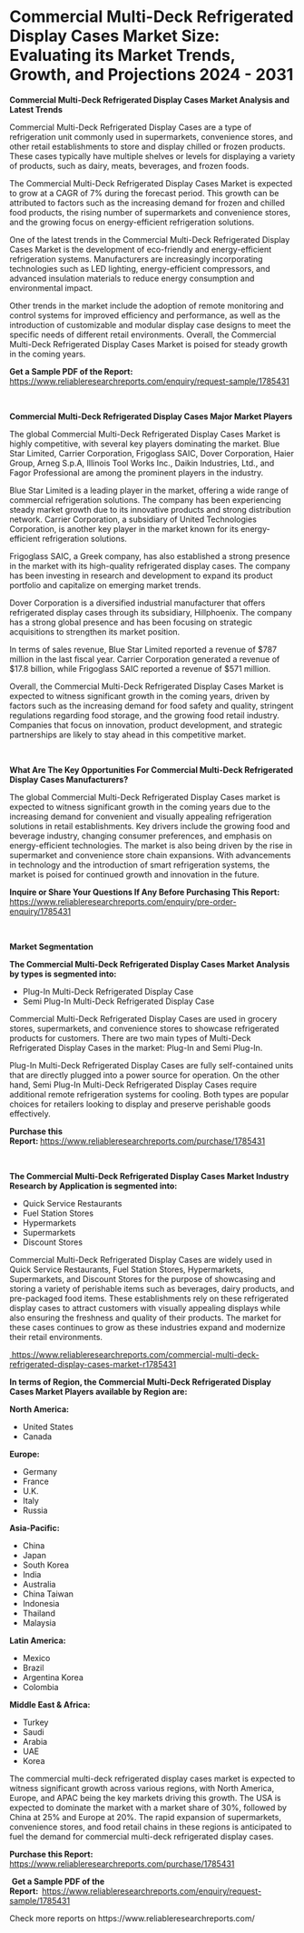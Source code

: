 <p><h1>Commercial Multi-Deck Refrigerated Display Cases Market Size: Evaluating its Market Trends, Growth, and Projections 2024 - 2031</h1></p><p><strong>Commercial Multi-Deck Refrigerated Display Cases Market Analysis and Latest Trends</strong></p>
<p><p>Commercial Multi-Deck Refrigerated Display Cases are a type of refrigeration unit commonly used in supermarkets, convenience stores, and other retail establishments to store and display chilled or frozen products. These cases typically have multiple shelves or levels for displaying a variety of products, such as dairy, meats, beverages, and frozen foods.</p><p>The Commercial Multi-Deck Refrigerated Display Cases Market is expected to grow at a CAGR of 7% during the forecast period. This growth can be attributed to factors such as the increasing demand for frozen and chilled food products, the rising number of supermarkets and convenience stores, and the growing focus on energy-efficient refrigeration solutions.</p><p>One of the latest trends in the Commercial Multi-Deck Refrigerated Display Cases Market is the development of eco-friendly and energy-efficient refrigeration systems. Manufacturers are increasingly incorporating technologies such as LED lighting, energy-efficient compressors, and advanced insulation materials to reduce energy consumption and environmental impact.</p><p>Other trends in the market include the adoption of remote monitoring and control systems for improved efficiency and performance, as well as the introduction of customizable and modular display case designs to meet the specific needs of different retail environments. Overall, the Commercial Multi-Deck Refrigerated Display Cases Market is poised for steady growth in the coming years.</p></p>
<p><strong>Get a Sample PDF of the Report:&nbsp;</strong> <a href="https://www.reliableresearchreports.com/enquiry/request-sample/1785431">https://www.reliableresearchreports.com/enquiry/request-sample/1785431</a></p>
<p>&nbsp;</p>
<p><strong>Commercial Multi-Deck Refrigerated Display Cases Major Market Players</strong></p>
<p><p>The global Commercial Multi-Deck Refrigerated Display Cases Market is highly competitive, with several key players dominating the market. Blue Star Limited, Carrier Corporation, Frigoglass SAIC, Dover Corporation, Haier Group, Arneg S.p.A, Illinois Tool Works Inc., Daikin Industries, Ltd., and Fagor Professional are among the prominent players in the industry.</p><p>Blue Star Limited is a leading player in the market, offering a wide range of commercial refrigeration solutions. The company has been experiencing steady market growth due to its innovative products and strong distribution network. Carrier Corporation, a subsidiary of United Technologies Corporation, is another key player in the market known for its energy-efficient refrigeration solutions.</p><p>Frigoglass SAIC, a Greek company, has also established a strong presence in the market with its high-quality refrigerated display cases. The company has been investing in research and development to expand its product portfolio and capitalize on emerging market trends.</p><p>Dover Corporation is a diversified industrial manufacturer that offers refrigerated display cases through its subsidiary, Hillphoenix. The company has a strong global presence and has been focusing on strategic acquisitions to strengthen its market position.</p><p>In terms of sales revenue, Blue Star Limited reported a revenue of $787 million in the last fiscal year. Carrier Corporation generated a revenue of $17.8 billion, while Frigoglass SAIC reported a revenue of $571 million.</p><p>Overall, the Commercial Multi-Deck Refrigerated Display Cases Market is expected to witness significant growth in the coming years, driven by factors such as the increasing demand for food safety and quality, stringent regulations regarding food storage, and the growing food retail industry. Companies that focus on innovation, product development, and strategic partnerships are likely to stay ahead in this competitive market.</p></p>
<p>&nbsp;</p>
<p><strong>What Are The Key Opportunities For Commercial Multi-Deck Refrigerated Display Cases Manufacturers?</strong></p>
<p><p>The global Commercial Multi-Deck Refrigerated Display Cases market is expected to witness significant growth in the coming years due to the increasing demand for convenient and visually appealing refrigeration solutions in retail establishments. Key drivers include the growing food and beverage industry, changing consumer preferences, and emphasis on energy-efficient technologies. The market is also being driven by the rise in supermarket and convenience store chain expansions. With advancements in technology and the introduction of smart refrigeration systems, the market is poised for continued growth and innovation in the future.</p></p>
<p><strong>Inquire or Share Your Questions If Any Before Purchasing This Report:</strong> <a href="https://www.reliableresearchreports.com/enquiry/pre-order-enquiry/1785431">https://www.reliableresearchreports.com/enquiry/pre-order-enquiry/1785431</a></p>
<p>&nbsp;</p>
<p><strong>Market Segmentation</strong></p>
<p><strong>The Commercial Multi-Deck Refrigerated Display Cases Market Analysis by types is segmented into:</strong></p>
<p><ul><li>Plug-In Multi-Deck Refrigerated Display Case</li><li>Semi Plug-In Multi-Deck Refrigerated Display Case</li></ul></p>
<p><p>Commercial Multi-Deck Refrigerated Display Cases are used in grocery stores, supermarkets, and convenience stores to showcase refrigerated products for customers. There are two main types of Multi-Deck Refrigerated Display Cases in the market: Plug-In and Semi Plug-In. </p><p>Plug-In Multi-Deck Refrigerated Display Cases are fully self-contained units that are directly plugged into a power source for operation. On the other hand, Semi Plug-In Multi-Deck Refrigerated Display Cases require additional remote refrigeration systems for cooling. Both types are popular choices for retailers looking to display and preserve perishable goods effectively.</p></p>
<p><strong>Purchase this Report:&nbsp;</strong><a href="https://www.reliableresearchreports.com/purchase/1785431">https://www.reliableresearchreports.com/purchase/1785431</a></p>
<p>&nbsp;</p>
<p><strong>The Commercial Multi-Deck Refrigerated Display Cases Market Industry Research by Application is segmented into:</strong></p>
<p><ul><li>Quick Service Restaurants</li><li>Fuel Station Stores</li><li>Hypermarkets</li><li>Supermarkets</li><li>Discount Stores</li></ul></p>
<p><p>Commercial Multi-Deck Refrigerated Display Cases are widely used in Quick Service Restaurants, Fuel Station Stores, Hypermarkets, Supermarkets, and Discount Stores for the purpose of showcasing and storing a variety of perishable items such as beverages, dairy products, and pre-packaged food items. These establishments rely on these refrigerated display cases to attract customers with visually appealing displays while also ensuring the freshness and quality of their products. The market for these cases continues to grow as these industries expand and modernize their retail environments.</p></p>
<p><a href="https://www.reliableresearchreports.com/commercial-multi-deck-refrigerated-display-cases-market-r1785431">&nbsp;https://www.reliableresearchreports.com/commercial-multi-deck-refrigerated-display-cases-market-r1785431</a></p>
<p><strong>In terms of Region, the Commercial Multi-Deck Refrigerated Display Cases Market Players available by Region are:</strong></p>
<p>
    <p> <strong> North America: </strong>
        <ul>
            <li>United States</li>
            <li>Canada</li>
        </ul>
        </p> 
    <p> <strong> Europe: </strong>
        <ul>
            <li>Germany</li>
            <li>France</li>
            <li>U.K.</li>
            <li>Italy</li>
            <li>Russia</li>
        </ul>
        </p> 
    <p> <strong> Asia-Pacific: </strong>
        <ul>
            <li>China</li>
            <li>Japan</li>
            <li>South Korea</li>
            <li>India</li>
            <li>Australia</li>
            <li>China Taiwan</li>
            <li>Indonesia</li>
            <li>Thailand</li>
            <li>Malaysia</li>
        </ul>
        </p> 
    <p> <strong> Latin America: </strong>
        <ul>
            <li>Mexico</li>
            <li>Brazil</li>
            <li>Argentina Korea</li>
            <li>Colombia</li>
        </ul>
        </p> 
    <p> <strong> Middle East & Africa: </strong>
        <ul>
            <li>Turkey</li>
            <li>Saudi</li>
            <li>Arabia</li>
            <li>UAE</li>
            <li>Korea</li>
        </ul>
    </p>
    </p>
<p><p>The commercial multi-deck refrigerated display cases market is expected to witness significant growth across various regions, with North America, Europe, and APAC being the key markets driving this growth. The USA is expected to dominate the market with a market share of 30%, followed by China at 25% and Europe at 20%. The rapid expansion of supermarkets, convenience stores, and food retail chains in these regions is anticipated to fuel the demand for commercial multi-deck refrigerated display cases.</p></p>
<p><strong>Purchase this Report: </strong><a href="https://www.reliableresearchreports.com/purchase/1785431">https://www.reliableresearchreports.com/purchase/1785431</a></p>
<p>&nbsp;<strong>Get a Sample PDF of the Report:&nbsp;&nbsp;</strong><a href="https://www.reliableresearchreports.com/enquiry/request-sample/1785431">https://www.reliableresearchreports.com/enquiry/request-sample/1785431</a></p>
<p><strong></strong></p>
<p>Check more reports on https://www.reliableresearchreports.com/</p>